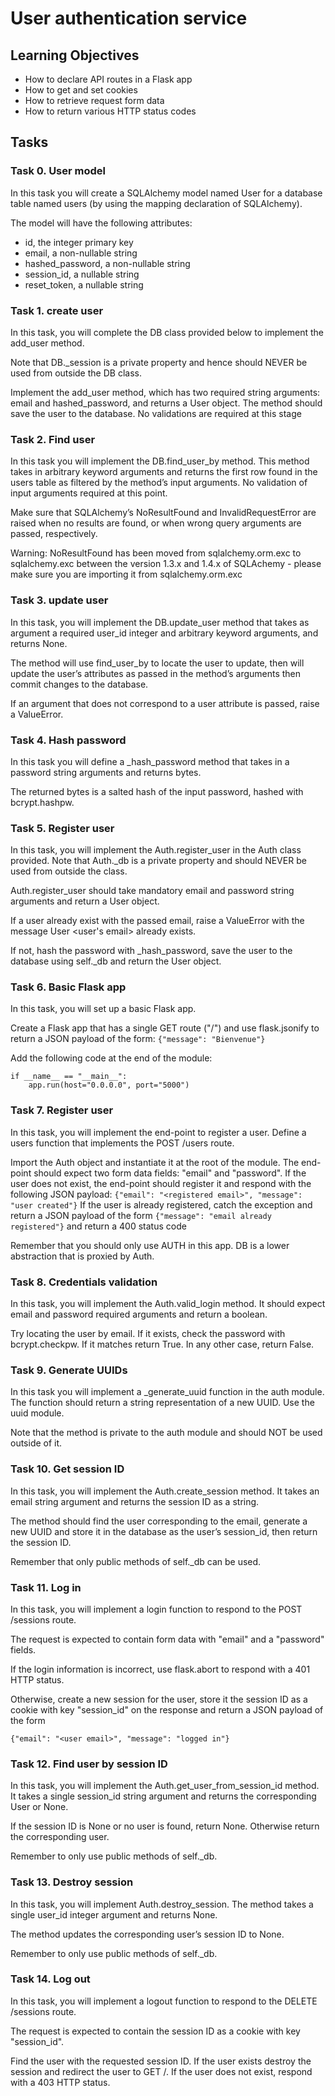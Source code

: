 # User authentication service

## Learning Objectives

- How to declare API routes in a Flask app
- How to get and set cookies
- How to retrieve request form data
- How to return various HTTP status codes

## Tasks

### Task 0. User model

In this task you will create a SQLAlchemy model named User for a database table named users (by using the mapping declaration of SQLAlchemy).

The model will have the following attributes:

- id, the integer primary key
- email, a non-nullable string
- hashed_password, a non-nullable string
- session_id, a nullable string
- reset_token, a nullable string

### Task 1. create user

In this task, you will complete the DB class provided below to implement the add_user method.

Note that DB.\_session is a private property and hence should NEVER be used from outside the DB class.

Implement the add_user method, which has two required string arguments: email and hashed_password, and returns a User object. The method should save the user to the database. No validations are required at this stage

### Task 2. Find user

In this task you will implement the DB.find_user_by method. This method takes in arbitrary keyword arguments and returns the first row found in the users table as filtered by the method’s input arguments. No validation of input arguments required at this point.

Make sure that SQLAlchemy’s NoResultFound and InvalidRequestError are raised when no results are found, or when wrong query arguments are passed, respectively.

Warning:
NoResultFound has been moved from sqlalchemy.orm.exc to sqlalchemy.exc between the version 1.3.x and 1.4.x of SQLAchemy - please make sure you are importing it from sqlalchemy.orm.exc

### Task 3. update user

In this task, you will implement the DB.update_user method that takes as argument a required user_id integer and arbitrary keyword arguments, and returns None.

The method will use find_user_by to locate the user to update, then will update the user’s attributes as passed in the method’s arguments then commit changes to the database.

If an argument that does not correspond to a user attribute is passed, raise a ValueError.

### Task 4. Hash password

In this task you will define a \_hash_password method that takes in a password string arguments and returns bytes.

The returned bytes is a salted hash of the input password, hashed with bcrypt.hashpw.

### Task 5. Register user

In this task, you will implement the Auth.register_user in the Auth class provided.
Note that Auth.\_db is a private property and should NEVER be used from outside the class.

Auth.register_user should take mandatory email and password string arguments and return a User object.

If a user already exist with the passed email, raise a ValueError with the message User <user's email> already exists.

If not, hash the password with \_hash_password, save the user to the database using self.\_db and return the User object.

### Task 6. Basic Flask app

In this task, you will set up a basic Flask app.

Create a Flask app that has a single GET route ("/") and use flask.jsonify to return a JSON payload of the form:
`{"message": "Bienvenue"}`

Add the following code at the end of the module:

```
if __name__ == "__main__":
    app.run(host="0.0.0.0", port="5000")
```

### Task 7. Register user

In this task, you will implement the end-point to register a user. Define a users function that implements the POST /users route.

Import the Auth object and instantiate it at the root of the module.
The end-point should expect two form data fields: "email" and "password". If the user does not exist, the end-point should register it and respond with the following JSON payload:
`{"email": "<registered email>", "message": "user created"}`
If the user is already registered, catch the exception and return a JSON payload of the form
`{"message": "email already registered"}`
and return a 400 status code

Remember that you should only use AUTH in this app. DB is a lower abstraction that is proxied by Auth.

### Task 8. Credentials validation

In this task, you will implement the Auth.valid_login method. It should expect email and password required arguments and return a boolean.

Try locating the user by email. If it exists, check the password with bcrypt.checkpw. If it matches return True. In any other case, return False.

### Task 9. Generate UUIDs

In this task you will implement a \_generate_uuid function in the auth module. The function should return a string representation of a new UUID. Use the uuid module.

Note that the method is private to the auth module and should NOT be used outside of it.

### Task 10. Get session ID

In this task, you will implement the Auth.create_session method. It takes an email string argument and returns the session ID as a string.

The method should find the user corresponding to the email, generate a new UUID and store it in the database as the user’s session_id, then return the session ID.

Remember that only public methods of self.\_db can be used.

### Task 11. Log in

In this task, you will implement a login function to respond to the POST /sessions route.

The request is expected to contain form data with "email" and a "password" fields.

If the login information is incorrect, use flask.abort to respond with a 401 HTTP status.

Otherwise, create a new session for the user, store it the session ID as a cookie with key "session_id" on the response and return a JSON payload of the form

`{"email": "<user email>", "message": "logged in"}`

### Task 12. Find user by session ID

In this task, you will implement the Auth.get_user_from_session_id method. It takes a single session_id string argument and returns the corresponding User or None.

If the session ID is None or no user is found, return None. Otherwise return the corresponding user.

Remember to only use public methods of self.\_db.

### Task 13. Destroy session

In this task, you will implement Auth.destroy_session. The method takes a single user_id integer argument and returns None.

The method updates the corresponding user’s session ID to None.

Remember to only use public methods of self.\_db.

### Task 14. Log out

In this task, you will implement a logout function to respond to the DELETE /sessions route.

The request is expected to contain the session ID as a cookie with key "session_id".

Find the user with the requested session ID. If the user exists destroy the session and redirect the user to GET /. If the user does not exist, respond with a 403 HTTP status.
